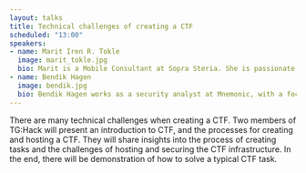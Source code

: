 ```yaml
---
layout: talks
title: Technical challenges of creating a CTF
scheduled: "13:00"
speakers:
- name: Marit Iren R. Tokle
  image: marit_tokle.jpg
  bio: Marit is a Mobile Consultant at Sopra Steria. She is passionate about teaching cyber security as she continuously strives towards improving TG:Hack and the workshops, presentations and hacking competitions of the CTF group at the University of Oslo.
- name: Bendik Hagen
  image: bendik.jpg
  bio: Bendik Hagen works as a security analyst at Mnemonic, with a focus on network security and DFIR (digital forensics and incident response). In TG:Hack he creates tasks for forensics and reverse engineering. He also monitors and manages the CTF infrastructure.
---
```


There are many technical challenges when creating a CTF. Two members of TG:Hack will present an introduction to CTF, and the processes for creating and hosting a CTF. They will share insights into the process of creating tasks and the challenges of hosting and securing the CTF infrastructure. In the end, there will be demonstration of how to solve a typical CTF task.

